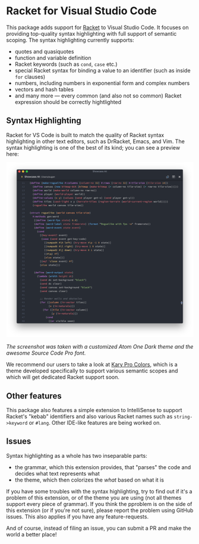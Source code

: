 
# Racket for Visual Studio Code

This package adds support for [Racket](racket-lang.org) to Visual Studio Code. It focuses on providing
top-quality syntax highlighting with full support of semantic scoping.
The syntax highlighting currently supports:

- quotes and quasiquotes
- function and variable definition
- Racket keywords (such as `cond`, `case` etc.)
- special Racket syntax for binding a value to an identifier (such as inside `for` clauses)
- numbers, including numbers in exponential form and complex numbers
- vectors and hash tables
- and many more — every common (and also not so common) Racket expression should be correctly hightlighted

## Syntax Highlighting

Racket for VS Code is built to match the quality of Racket syntax highlighting in other text editors,
such as DrRacket, Emacs, and Vim. The syntax highlighting is one of the best of its kind;
you can see a preview here:

![Syntax Highlighting Showcase](./images/showcase.png)

_The screenshot was taken with a customized Atom One Dark theme and the awesome Source Code Pro font._

We recommend our users to take a look at [Kary Pro Colors][1], which is a theme developed specifically
to support various semantic scopes and which will get dedicated Racket support soon.

## Other features

This package also features a simple extension to IntelliSense to support Racket's "kebab" identifiers
and also various Racket names such as `string->keyword` or `#lang`. Other IDE-like features are
being worked on.

## Issues

Syntax highlighting as a whole has two inseparable parts:

- the grammar, which this extension provides, that "parses" the code and decides what text represents what
- the theme, which then colorizes the _what_ based on what it is

If you have some troubles with the syntax highlighting, try to find out if it's a problem of
this extension, or of the theme you are using (not all themes support every piece of grammar).
If you think the pproblem is on the side of this extension (or if you're not sure),
please report the problem using GitHub issues. This also applies if you have any feature-requests.

And of course, instead of filing an issue, you can submit a PR and make the world a better place!

[1]: (https://marketplace.visualstudio.com/items?itemName=karyfoundation.theme-karyfoundation-themes)
